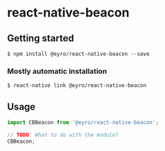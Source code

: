 # react-native-beacon

## Getting started

`$ npm install @eyro/react-native-beacon --save`

### Mostly automatic installation

`$ react-native link @eyro/react-native-beacon`

## Usage
```javascript
import CBBeacon from '@eyro/react-native-beacon';

// TODO: What to do with the module?
CBBeacon;
```

